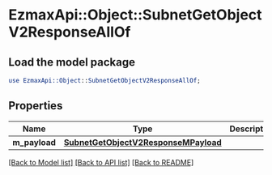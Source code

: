 # EzmaxApi::Object::SubnetGetObjectV2ResponseAllOf

## Load the model package
```perl
use EzmaxApi::Object::SubnetGetObjectV2ResponseAllOf;
```

## Properties
Name | Type | Description | Notes
------------ | ------------- | ------------- | -------------
**m_payload** | [**SubnetGetObjectV2ResponseMPayload**](SubnetGetObjectV2ResponseMPayload.md) |  | 

[[Back to Model list]](../README.md#documentation-for-models) [[Back to API list]](../README.md#documentation-for-api-endpoints) [[Back to README]](../README.md)



